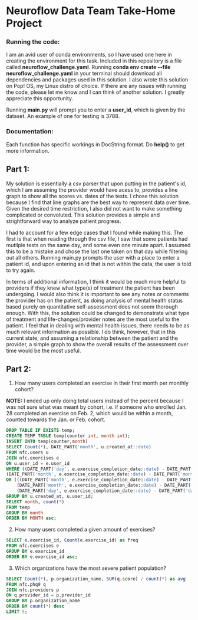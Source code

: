 # Neuroflow Data Team Take-Home Project

### Running the code:
I am an avid user of conda environments, so I have used one here in creating the environment for this task. Included in this repository is a file called **neuroflow_challenge.yaml**. Running **conda env create --file neuroflow_challenge.yaml** in your terminal should download all dependencies and packages used in this solution. I also wrote this solution on Pop! OS, my Linux distro of choice. If there are any issues with running the code, please let me know and I can think of another solution. I greatly appreciate this opportunity.

Running **main.py** will prompt you to enter a **user_id**, which is given by the dataset. An example of one for testing is 3788.

### Documentation: 
Each function has specific workings in DocString format. Do **help()** to get more information.

## Part 1:
My solution is essentially a csv parser that upon putting in the patient's id, which I am assuming the provider would have acess to, provides a line graph to show all the scores vs. dates of the tests.
I chose this solution because I find that line graphs are the best way to represent data over time. Given the desired time restriction, I also did not want to make something complicated or convoluted. 
This solution provides a simple and strightforward way to analyze patient progress.

I had to account for a few edge cases that I found while making this. The first is that when reading through the csv file, I saw that some patients had mutilple tests on the same day, and some even one minute apart. 
I assumed this to be a mistake and chose the last one taken on that day while filtering out all others. Running main.py prompts the user with a place to enter a patient id, and upon entering an id that is not within the 
data, the user is told to try again.

In terms of additional information, I think it would be much more helpful to providers if they knew what type(s) of treatment the patient has been undergoing. I would also think it is important to see any notes or comments the provider
has on the patient, as doing analysis of mental health status based purely on quantitative self-assessment does not seem thorough enough. With this, the solution could be changed to demonstrate what type of treatment and life-changes/provider notes are the most useful to the patient. I feel that in dealing with mental health issues, there needs to be as much relevant information as possible. I do think, however, that in this current state, and assuming a relationship between the patient and the provider, a simple graph to show the overall results of the assessment over time would be the most useful.

## Part 2:

1. How many users completed an exercise in their first month per monthly cohort?

**NOTE:** I ended up only doing total users instead of the percent because I was not sure what was meant by cohort, i.e. if someone who enrolled Jan. 28 completed an exercise on Feb. 2, which would be within a month, counted towards the Jan. or Feb. cohort.

~~~~sql
DROP TABLE IF EXISTS temp;
CREATE TEMP TABLE temp(counter int, month int);
INSERT INTO temp(counter,month)
SELECT Count(*), DATE_PART('month', u.created_at::date)
FROM nfc.users u
JOIN nfc.exercises e
ON u.user_id = e.user_id
WHERE ((DATE_PART('day', e.exercise_completion_date::date) - DATE_PART('day', u.created_at::date) <= 30) AND
(DATE_PART('month', e.exercise_completion_date::date) - DATE_PART('month', u.created_at::date) = 0))
OR (((DATE_PART('month', e.exercise_completion_date::date) - DATE_PART('month', u.created_at::date) = 1) OR
	(DATE_PART('month', e.exercise_completion_date::date) - DATE_PART('month', u.created_at::date) = -11)) AND 
	(DATE_PART('day', e.exercise_completion_date::date) - DATE_PART('day', u.created_at::date) <= 0))
GROUP BY u.created_at, u.user_id;
SELECT month, count(*)
FROM temp
GROUP BY month
ORDER BY MONTH asc;
~~~~

2. How many users completed a given amount of exercises?

~~~~sql
SELECT e.exercise_id, Count(e.exercise_id) as freq
FROM nfc.exercises e
GROUP BY e.exercise_id
ORDER BY e.exercise_id asc;
~~~~

3. Which organizations have the most severe patient population?

~~~~sql
SELECT Count(*), p.organization_name, SUM(q.score) / count(*) as avg
FROM nfc.phq9 q
JOIN nfc.providers p
ON q.provider_id = p.provider_id
GROUP BY p.organization_name
ORDER BY count(*) desc
LIMIT 5;
~~~~
